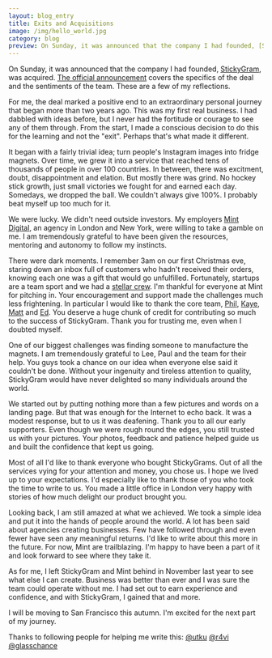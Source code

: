 ```yaml
---
layout: blog_entry
title: Exits and Acquisitions
image: /img/hello_world.jpg
category: blog
preview: On Sunday, it was announced that the company I had founded, [StickyGram](http://stickygram.com), was acquired. [The official announcement](http://mintdigital.com/blog/photobox_stickygram) covers the specifics of the deal and the sentiments of the team. These are a few of my reflections. <br> <br> For me, the deal marked a positive end to an extraordinary personal journey that began more than two years ago. This was my first real business. I had dabbled with ideas before, but I never had the fortitude or courage to see any of them through. From the start, I made a conscious decision to do this for the learning and not the "exit". Perhaps that's what made it different.
---
```


On Sunday, it was announced that the company I had founded, [StickyGram](http://stickygram.com), was acquired. [The official announcement](http://mintdigital.com/blog/photobox_stickygram) covers the specifics of the deal and the sentiments of the team. These are a few of my reflections.

For me, the deal marked a positive end to an extraordinary personal journey that began more than two years ago. This was my first real business. I had dabbled with ideas before, but I never had the fortitude or courage to see any of them through. From the start, I made a conscious decision to do this for the learning and not the "exit". Perhaps that's what made it different.

It began with a fairly trivial idea; turn people's Instagram images into fridge magnets. Over time, we grew it into a service that reached tens of thousands of people in over 100 countries. In between, there was excitment, doubt, disappointment and elation. But mostly there was grind. No hockey stick growth, just small victories we fought for and earned each day. Somedays, we dropped the ball. We couldn't always give 100%. I probably beat myself up too much for it.

We were lucky. We didn't need outside investors. My employers [Mint Digital](http://mintdigital), an agency in London and New York, were willing to take a gamble on me. I am tremendously grateful to have been given the resources, mentoring and autonomy to follow my instincts.

There were dark moments. I remember 3am on our first Christmas eve, staring down an inbox full of customers who hadn't received their orders, knowing each one was a gift that would go unfulfilled. Fortunately, startups are a team sport and we had a [stellar crew](http://mintdigital.com/people). I'm thankful for everyone at Mint for pitching in. Your encouragement and support made the challenges much less frightening. In particular I would like to thank the core team, [Phil](http://twitter/philnash), [Kaye](http://twitter/pavedwithgold), [Matt](http://twitter/mattboxs) and [Ed](http://twitter/eellson). You deserve a huge chunk of credit for contributing so much to the success of StickyGram. Thank you for trusting me, even when I doubted myself. 

One of our biggest challenges was finding someone to manufacture the magnets. I am tremendously grateful to Lee, Paul and the team for their help. You guys took a chance on our idea when everyone else said it couldn't be done. Without your ingenuity and tireless attention to quality, StickyGram would have never delighted so many individuals around the world.

We started out by putting nothing more than a few pictures and words on a landing page. But that was enough for the Internet to echo back. It was a modest response, but to us it was deafening. Thank you to all our early supporters. Even though we were rough round the edges, you still trusted us with your pictures. Your photos, feedback and patience helped guide us and built the confidence that kept us going.

Most of all I'd like to thank everyone who bought StickyGrams. Out of all the services vying for your attention and money, you chose us. I hope we lived up to your expectations. I'd especially like to thank those of you who took the time to write to us. You made a little office in London very happy with stories of how much delight our product brought you.

Looking back, I am still amazed at what we achieved. We took a simple idea and put it into the hands of people around the world. A lot has been said about agencies creating businesses. Few have followed through and even fewer have seen any meaningful returns. I'd like to write about this more in the future. For now, Mint are trailblazing. I'm happy to have been a part of it and look forward to see where they take it.

As for me, I left StickyGram and Mint behind in November last year to see what else I can create. Business was better than ever and I was sure the team could operate without me. I had set out to earn experience and confidence, and with StickyGram, I gained that and more. 

I will be moving to San Francisco this autumn. I'm excited for the next part of my journey.

Thanks to following people for helping me write this:
[@utku](http://twitter.com/utku) 
[@r4vi](http://twitter.com/r4vi)
[@glasschance](http://twitter.com/glasschance)

